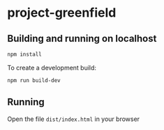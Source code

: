 # project-greenfield

## Building and running on localhost

```sh
npm install
```

To create a development build:

```sh
npm run build-dev
```

## Running

Open the file `dist/index.html` in your browser
